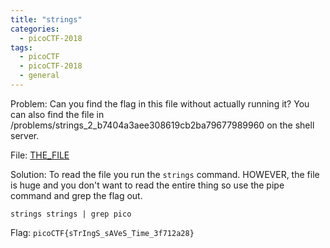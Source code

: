 ```yaml
---
title: "strings"
categories:
  - picoCTF-2018
tags:
  - picoCTF
  - picoCTF-2018
  - general
---
```


Problem: Can you find the flag in this file without actually running it? You can also find the file in /problems/strings_2_b7404a3aee308619cb2ba79677989960 on the shell server.

File: [THE_FILE](https://github.com/Yorzaren/ctf/raw/master/picoCTF-2018/problem-files/strings "Download file")

Solution: To read the file you run the ```strings``` command. HOWEVER, the file is huge and you don't want to read the entire thing so use the pipe command and grep the flag out.

```strings strings | grep pico```

Flag: ```picoCTF{sTrIngS_sAVeS_Time_3f712a28}```